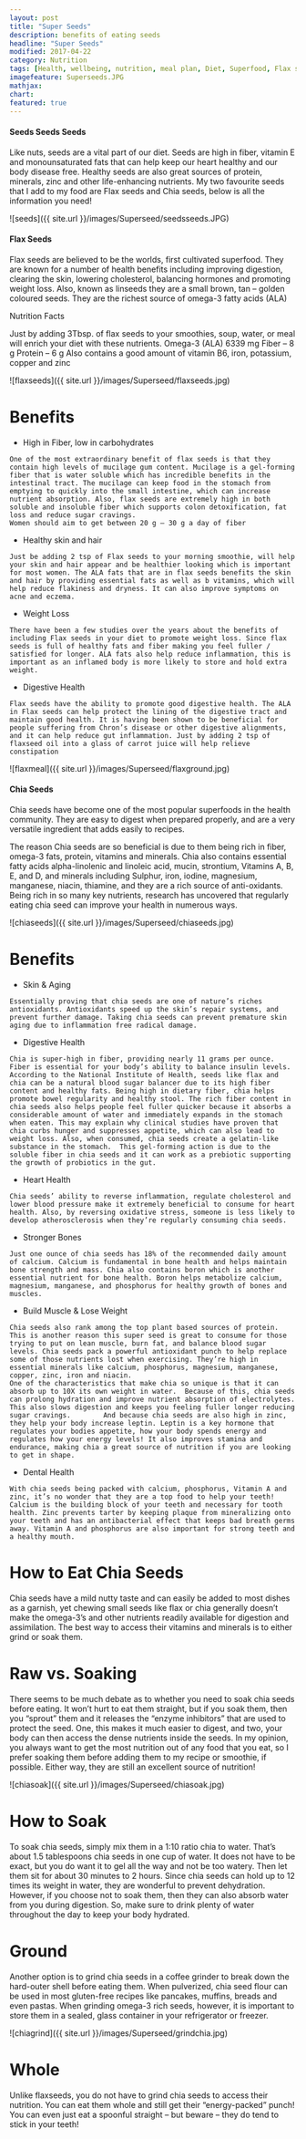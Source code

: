 ```yaml
---
layout: post
title: "Super Seeds"
description: benefits of eating seeds
headline: "Super Seeds"
modified: 2017-04-22
category: Nutrition
tags: [Health, wellbeing, nutrition, meal plan, Diet, Superfood, Flax seeds, Chia Seeds]
imagefeature: Superseeds.JPG
mathjax: 
chart:
featured: true
---
```


<style>



</style>

#### Seeds Seeds Seeds

Like nuts, seeds are a vital part of our diet. Seeds are high in fiber, vitamin E and monounsaturated fats that can help keep our heart healthy and our body disease free. Healthy seeds are also great sources of protein, minerals, zinc and other life-enhancing nutrients. My two favourite seeds that I add to my food are Flax seeds and Chia seeds, below is all the information you need!


![seeds]({{ site.url }}/images/Superseed/seedsseeds.JPG) 



#### Flax Seeds

Flax seeds are believed to be the worlds, first cultivated superfood. They are known for a number of health benefits including improving digestion, clearing the skin, lowering cholesterol, balancing hormones and promoting weight loss. Also, known as linseeds they are a small brown, tan – golden coloured seeds. They are the richest source of omega-3 fatty acids (ALA)

 Nutrition Facts
 
Just by adding 3Tbsp. of flax seeds to your smoothies, soup, water, or meal will enrich your diet with these nutrients.
Omega-3 (ALA) 6339 mg
Fiber – 8 g 
Protein – 6 g
Also contains a good amount of vitamin B6, iron, potassium, copper and zinc

![flaxseeds]({{ site.url }}/images/Superseed/flaxseeds.jpg)


# Benefits

+	 High in Fiber, low in carbohydrates

	One of the most extraordinary benefit of flax seeds is that they contain high levels of mucilage gum content. Mucilage is a gel-forming fiber that is water soluble which has incredible benefits in the intestinal tract. The mucilage can keep food in the stomach from emptying to quickly into the small intestine, which can increase nutrient absorption. Also, flax seeds are extremely high in both soluble and insoluble fiber which supports colon detoxification, fat loss and reduce sugar cravings.
	Women should aim to get between 20 g – 30 g a day of fiber

+	 Healthy skin and hair

	Just be adding 2 tsp of Flax seeds to your morning smoothie, will help your skin and hair appear and be healthier looking which is important for most women. The ALA fats that are in flax seeds benefits the skin and hair by providing essential fats as well as b vitamins, which will help reduce flakiness and dryness. It can also improve symptoms on acne and eczema.

+	 Weight Loss

	There have been a few studies over the years about the benefits of including Flax seeds in your diet to promote weight loss. Since flax seeds is full of healthy fats and fiber making you feel fuller / satisfied for longer. ALA fats also help reduce inflammation, this is important as an inflamed body is more likely to store and hold extra weight.

+	 Digestive Health

	Flax seeds have the ability to promote good digestive health. The ALA in Flax seeds can help protect the lining of the digestive tract and maintain good health. It is having been shown to be beneficial for people suffering from Chron’s disease or other digestive alignments, and it can help reduce gut inflammation. Just by adding 2 tsp of flaxseed oil into a glass of carrot juice will help relieve constipation

![flaxmeal]({{ site.url }}/images/Superseed/flaxground.jpg)



#### Chia Seeds

Chia seeds have become one of the most popular superfoods in the health community. They are easy to digest when prepared properly, and are a very versatile ingredient that adds easily to recipes.

The reason Chia seeds are so beneficial is due to them being rich in fiber, omega-3 fats, protein, vitamins and minerals.
Chia also contains essential fatty acids alpha-linolenic and linoleic acid, mucin, strontium, Vitamins A, B, E, and D, and minerals including Sulphur, iron, iodine, magnesium, manganese, niacin, thiamine, and they are a rich source of anti-oxidants.
Being rich in so many key nutrients, research has uncovered that regularly eating chia seed can improve your health in numerous ways.


![chiaseeds]({{ site.url }}/images/Superseed/chiaseeds.jpg)


# Benefits

+	 Skin & Aging

	Essentially proving that chia seeds are one of nature’s riches antioxidants. Antioxidants speed up the skin’s repair systems, and prevent further damage. Taking chia seeds can prevent premature skin aging due to inflammation free radical damage.

+	 Digestive Health

	Chia is super-high in fiber, providing nearly 11 grams per ounce.  
	Fiber is essential for your body’s ability to balance insulin levels.  According to the National Institute of Health, seeds like flax and chia can be a natural blood sugar balancer due to its high fiber content and healthy fats. Being high in dietary fiber, chia helps promote bowel regularity and healthy stool. The rich fiber content in chia seeds also helps people feel fuller quicker because it absorbs a considerable amount of water and immediately expands in the stomach when eaten. This may explain why clinical studies have proven that chia curbs hunger and suppresses appetite, which can also lead to weight loss. Also, when consumed, chia seeds create a gelatin-like substance in the stomach.  This gel-forming action is due to the soluble fiber in chia seeds and it can work as a prebiotic supporting the growth of probiotics in the gut.

+	 Heart Health

	Chia seeds’ ability to reverse inflammation, regulate cholesterol and lower blood pressure make it extremely beneficial to consume for heart health. Also, by reversing oxidative stress, someone is less likely to develop atherosclerosis when they’re regularly consuming chia seeds.

+	 Stronger Bones

	Just one ounce of chia seeds has 18% of the recommended daily amount of calcium. Calcium is fundamental in bone health and helps maintain bone strength and mass. Chia also contains boron which is another essential nutrient for bone health. Boron helps metabolize calcium, magnesium, manganese, and phosphorus for healthy growth of bones and muscles. 

+	 Build Muscle & Lose Weight

	Chia seeds also rank among the top plant based sources of protein.  This is another reason this super seed is great to consume for those trying to put on lean muscle, burn fat, and balance blood sugar levels. Chia seeds pack a powerful antioxidant punch to help replace some of those nutrients lost when exercising. They’re high in essential minerals like calcium, phosphorus, magnesium, manganese, copper, zinc, iron and niacin.
	One of the characteristics that make chia so unique is that it can absorb up to 10X its own weight in water.  Because of this, chia seeds can prolong hydration and improve nutrient absorption of electrolytes. This also slows digestion and keeps you feeling fuller longer reducing sugar cravings.        And because chia seeds are also high in zinc, they help your body increase leptin. Leptin is a key hormone that regulates your bodies appetite, how your body spends energy and regulates how your energy levels! It also improves stamina and endurance, making chia a great source of nutrition if you are looking to get in shape.

+	 Dental Health

	With chia seeds being packed with calcium, phosphorus, Vitamin A and zinc, it’s no wonder that they are a top food to help your teeth! Calcium is the building block of your teeth and necessary for tooth health. Zinc prevents tarter by keeping plaque from mineralizing onto your teeth and has an antibacterial effect that keeps bad breath germs away. Vitamin A and phosphorus are also important for strong teeth and a healthy mouth.


# How to Eat Chia Seeds

Chia seeds have a mild nutty taste and can easily be added to most dishes as a garnish, yet chewing small seeds like flax or chia generally doesn’t make the omega-3’s and other nutrients readily available for digestion and assimilation. The best way to access their vitamins and minerals is to either grind or soak them.

# Raw vs. Soaking

There seems to be much debate as to whether you need to soak chia seeds before eating. It won’t hurt to eat them straight, but if you soak them, then you “sprout” them and it releases the “enzyme inhibitors” that are used to protect the seed. One, this makes it much easier to digest, and two, your body can then access the dense nutrients inside the seeds. In my opinion, you always want to get the most nutrition out of any food that you eat, so I prefer soaking them before adding them to my recipe or smoothie, if possible. Either way, they are still an excellent source of nutrition!

![chiasoak]({{ site.url }}/images/Superseed/chiasoak.jpg)


# How to Soak

To soak chia seeds, simply mix them in a 1:10 ratio chia to water. That’s about 1.5 tablespoons chia seeds in one cup of water. It does not have to be exact, but you do want it to gel all the way and not be too watery. Then let them sit for about 30 minutes to 2 hours.
Since chia seeds can hold up to 12 times its weight in water, they are wonderful to prevent dehydration. However, if you choose not to soak them, then they can also absorb water from you during digestion.  So, make sure to drink plenty of water throughout the day to keep your body hydrated.

# Ground

Another option is to grind chia seeds in a coffee grinder to break down the hard-outer shell before eating them. When pulverized, chia seed flour can be used in most gluten-free recipes like pancakes, muffins, breads and even pastas. When grinding omega-3 rich seeds, however, it is important to store them in a sealed, glass container in your refrigerator or freezer.

![chiagrind]({{ site.url }}/images/Superseed/grindchia.jpg)


# Whole

Unlike flaxseeds, you do not have to grind chia seeds to access their nutrition. You can eat them whole and still get their “energy-packed” punch! You can even just eat a spoonful straight – but beware – they do tend to stick in your teeth!

 







